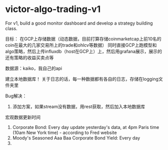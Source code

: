 # victor-algo-trading-v1
 For v1, build a good monitor dashboard and develop a strategy building class.

目标：
在GCP上存储数据（动态数据，目前打算存储coinmarketcap上前10名的coin在最大的几家交易所上的trade和ohlcv等数据）
同时直接GCP上跑模型和algo策略，然后上传influxdb（host在GCP上）上，然后用grafana展示，展示的还有策略的收益买卖点等

数据源：kaiko，我自己的api


建立本地数据库！
关于日志的话，每一种数据都有各自的日志，存储在logging文件夹里

Bug解决：
1. 添加方案，如果stream没有数据，用rest获取，然后加入本地数据库


宏观数据更新时间
1. Corporate Bond: Every day update yesterday's data, at 4pm Paris time (10am New York time) - according to Fred website
2. Moody's Seasoned Aaa Baa Corporate Bond Yield: Every day
3. 